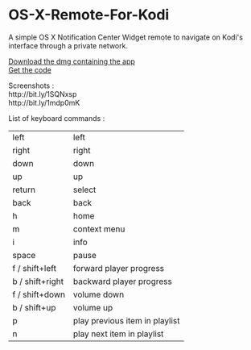 # OS-X-Remote-For-Kodi

<p>
  A simple OS X Notification Center Widget remote to navigate on Kodi's interface through a private network. 
</p>

<p>
  <a href="http://bit.ly/1M5Iv5B">Download the dmg containing the app</a><br/>
  <a href="http://bit.ly/1TDEhrs">Get the code</a><br/>
</p>
<p>
  Screenshots :<br/>
  <a>http://bit.ly/1SQNxsp</a><br/> 
  <a>http://bit.ly/1mdp0mK</a><br/>
</p>

List of keyboard commands :
<table>
  <tr><td>left</td><td>left</td></tr>
  <tr><td>right</td><td>right</td></tr>
  <tr><td>down</td><td>down</td></tr>
  <tr><td>up</td><td>up</td></tr>
  <tr><td>return</td><td>select</td></tr>
  <tr><td>back</td><td>back</td></tr>
  <tr><td>h</td><td>home</td></tr>
  <tr><td>m</td><td>context menu</td></tr>
  <tr><td>i</td><td>info</td></tr>
  <tr><td>space</td><td>pause</td></tr>
  <tr><td>f / shift+left</td><td>forward player progress</td></tr>
  <tr><td>b / shift+right</td><td>backward player progress</td></tr>
  <tr><td>f / shift+down</td><td>volume down</td></tr>
  <tr><td>b / shift+up</td><td>volume up</td></tr>
  <tr><td>p</td><td>play previous item in playlist</td></tr>
  <tr><td>n</td><td>play next item in playlist</td></tr>
</table>
